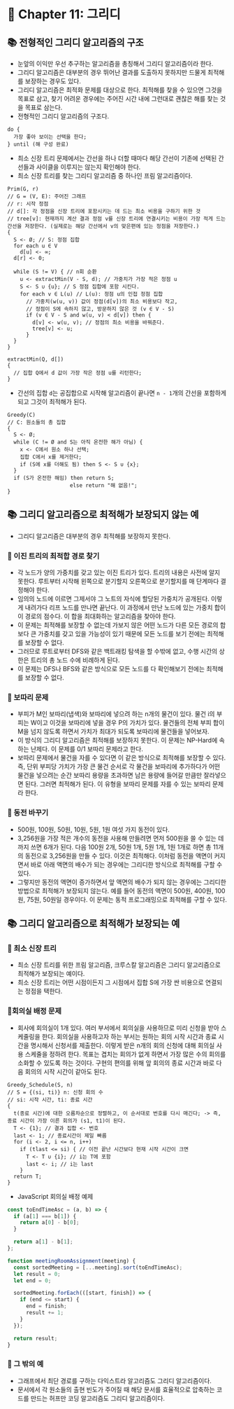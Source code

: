 # 🌈 Chapter 11: 그리디

## 📚 전형적인 그리디 알고리즘의 구조
- 눈앞의 이익만 우선 추구하는 알고리즘을 총칭해서 그리디 알고리즘이라 한다.
- 그리디 알고리즘은 대부분의 경우 뛰어난 결과를 도출하지 못하지만 드물게 최적해를 보장하는 경우도 있다.
- 그리디 알고리즘은 최적화 문제를 대상으로 한다. 최적해를 찾을 수 있으면 그것을 목표로 삼고, 찾기 어려운 경우에는 주어진 시간 내에 그런대로 괜찮은 해를 찾는 것을 목표로 삼는다.
- 전형적인 그리디 알고리즘의 구조다.

```
do {
  가장 좋아 보이는 선택을 한다;
} until (해 구성 완료)
```

- 최소 신장 트리 문제에서는 간선을 하나 더할 때마다 해당 간선이 기존에 선택된 간선들과 사이클을 이루지는 않는지 확인해야 한다.
- 최소 신장 트리를 찾는 그리디 알고리즘 중 하나인 프림 알고리즘이다.

```
Prim(G, r)
// G = (V, E): 주어진 그래프
// r: 시작 정점
// d[]: 각 정점을 신장 트리에 포함시키는 데 드는 최소 비용을 구하기 위한 것
// tree[v]: 현재까지 계산 결과 정점 v를 신장 트리에 연결시키는 비용이 가장 적게 드는 간선을 저장한다. (실제로는 해당 간선에서 v의 맞은편에 있는 정점을 저장한다.)
{
  S <- Ø; // S: 정점 집합
  for each u ∈ V
    d[u] <- ∞;
  d[r] <- 0;

  while (S != V) { // n회 순환
    u <- extractMin(V - S, d); // 가중치가 가장 적은 정점 u
    S <- S ∪ {u}; // S 정점 집합에 포함 시킨다.
    for each v ∈ L(u) // L(u): 정점 u의 인접 정점 집합
      // 가중치(w(u, v)) 값이 정점(d[v])의 최소 비용보다 작고, 
      // 정점이 S에 속하지 않고, 방문하지 않은 것 (v ∈ V - S)
      if (v ∈ V - S and w(u, v) < d[v]) then {
        d[v] <- w(u, v); // 정점의 최소 비용을 바꿔준다.
        tree[v] <- u;
      }
  }
}

extractMin(Q, d[])
{
  // 집합 Q에서 d 값이 가장 작은 정점 u를 리턴한다;
}
```

- 간선의 집합 `d`는 공집합으로 시작해 알고리즘이 끝나면 `n - 1`개의 간선을 포함하게 되고 그것이 최적해가 된다.

```
Greedy(C)
// C: 원소들의 총 집합
{
  S <- Ø;
  while (C != Ø and S는 아직 온전한 해가 아님) {
    x <- C에서 원소 하나 선택;
    집합 C에서 x를 제거한다;
    if (S에 x를 더해도 됨) then S <- S ∪ {x};
  }
  if (S가 온전한 해임) then return S;
                    else return "해 없음!";
}
```

## 📚 그리디 알고리즘으로 최적해가 보장되지 않는 예
- 그리디 알고리즘은 대부분의 경우 최적해를 보장하지 못한다.

### 🎈 이진 트리의 최적합 경로 찾기
- 각 노드가 양의 가중치를 갖고 있는 이진 트리가 있다. 트리의 내용은 사전에 알지 못한다. 루트부터 시작해 왼쪽으로 분기할지 오른쪽으로 분기할지를 매 단계마다 결정해야 한다.
- 임의의 노드에 이르면 그제서야 그 노트의 자식에 할당된 가중치가 공개된다. 이렇게 내려가다 리프 노드를 만나면 끝난다. 이 과정에서 만난 노드에 있는 가중치 합이 이 경로의 점수다. 이 합을 최대화하는 알고리즘을 찾아야 한다.
- 이 문제는 최적해를 보장할 수 없는데 가보지 않은 어떤 노드가 다른 모든 경로의 합보다 큰 가중치를 갖고 있을 가능성이 있기 때문에 모든 노드를 보기 전에는 최적해를 보장할 수 없다.
- 그러므로 루트로부터 DFS와 같은 백트래킹 탐색을 할 수밖에 없고, 수행 시간의 상한은 트리의 총 노드 수에 비례하게 된다.
- 이 문제는 DFS나 BFS와 같은 방식으로 모든 노드를 다 확인해보기 전에는 최적해를 보장할 수 없다.

### 🎈 보따리 문제
- 부피가 M인 보따리(냅색)와 보따리에 넣으려 하는 n개의 물건이 있다. 물건 i의 부피는 W이고 이것을 보따리에 넣을 경우 P의 가치가 있다. 물건들의 전체 부피 합이 M을 넘지 않도록 하면서 가치가 최대가 되도록 보따리에 물건들을 넣어보자.
- 이 방식의 그리디 알고리즘은 최적해를 보장하지 못한다. 이 문제는 NP-Hard에 속하는 난제다. 이 문제를 0/1 보따리 문제라고 한다.
- 보따리 문제에서 물건을 자를 수 있다면 이 같은 방식으로 최적해를 보장할 수 있다. 즉, 단위 부피당 가치가 가장 큰 물건 순서로 각 물건을 보따리에 추가하다가 어떤 물건을 넣으려는 순간 보따리 용량을 초과하면 남은 용량에 들어갈 만큼만 잘라넣으면 된다. 그러면 최적해가 된다. 이 유형을 보따리 문제를 자를 수 있는 보따리 문제라 한다.

### 🎈 동전 바꾸기
- 500원, 100원, 50원, 10원, 5원, 1원 여섯 가지 동전이 있다.
- 3,256원을 가장 적은 개수의 동전을 사용해 만들려면 먼저 500원을 쓸 수 있는 데까지 쓰면 6개가 된다. 다음 100원 2개, 50원 1개, 5원 1개, 1원 1개로 하면 총 11개의 동전으로 3,256원을 만들 수 있다. 이것은 최적해다. 이처럼 동전을 액면이 커지면서 바로 아래 액면의 배수가 되는 경우에는 그리디한 방식으로 최적해를 구할 수 있다.
- 그렇지만 동전의 액면이 증가하면서 앞 액면의 배수가 되지 않는 경우에는 그리디한 방법으로 최적해가 보장되지 않는다. 예를 들어 동전의 액면이 500원, 400원, 100원, 75원, 50원일 경우이다. 이 문제는 동적 프로그래밍으로 최적해를 구할 수 있다.

## 📚 그리디 알고리즘으로 최적해가 보장되는 예

### 🎈 최소 신장 트리
- 최소 신장 트리를 위한 프림 알고리즘, 크루스칼 알고리즘은 그리디 알고리즘으로 최적해가 보장되는 예이다.
- 최소 신장 트리는 어떤 시점이든지 그 시점에서 집합 S에 가장 싼 비용으로 연결되는 정점을 택한다.

### 🎈회의실 배정 문제
- 회사에 회의실이 1개 있다. 여러 부서에서 회의실을 사용하므로 미리 신청을 받아 스케줄링을 한다. 회의실을 사용하고자 하는 부서는 원하는 회의 시작 시간과 종료 시간을 명시해서 신청서를 제출한다. 이렇게 받은 n개의 회의 신청에 대해 회의실 사용 스케줄을 정하려 한다. 목표는 겹치는 회의가 없게 하면서 가장 많은 수의 회의를 소화할 수 있도록 하는 것이다. 구현의 편의를 위해 앞 회의의 종료 시간과 바로 다음 회의의 시작 시간이 같아도 된다.

```
Greedy_Schedule(S, n)
// S = {(si, ti)} n: 신청 회의 수
// si: 시작 시간, ti: 종료 시간
{
  t(종료 시간)에 대한 오름차순으로 정렬하고, 이 순서대로 번호를 다시 매긴다; -> 즉, 종료 시간이 가장 이른 회의가 (s1, t1)이 된다.
  T <- {1}; // 결과 집합 <- 번호
  last <- 1; // 종료시간이 제일 빠름
  for (i <- 2, i <= n, i++)
    if (tlast <= si) { // 이전 끝난 시간보다 현재 시작 시간이 크면
      T <- T ∪ {i}; // i는 T에 포함
      last <- i; // i는 last
    }
  return T;
}
```

- JavaScript 회의실 배정 예제

```js
const toEndTimeAsc = (a, b) => {
  if (a[1] === b[1]) {
    return a[0] - b[0];
  }

  return a[1] - b[1];
};

function meetingRoomAssignment(meeting) {
  const sortedMeeting = [...meeting].sort(toEndTimeAsc);
  let result = 0;
  let end = 0;

  sortedMeeting.forEach(([start, finish]) => {
    if (end <= start) {
      end = finish;
      result += 1;
    }
  });

  return result;
}
```

### 🎈 그 밖의 예
- 그래프에서 최단 경로를 구하는 다익스트라 알고리즘도 그리디 알고리즘이다.
- 문서에서 각 원소들의 출현 빈도가 주어질 때 해당 문서를 효율적으로 압축하는 코드를 만드는 허프만 코딩 알고리즘도 그리디 알고리즘이다.
